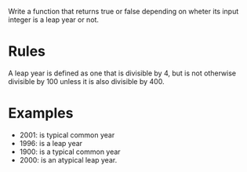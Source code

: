 Write a function that returns true or false depending on wheter its input integer is a leap year or not.


Rules
=====

A leap year is defined as one that is divisible by 4, but is not otherwise divisible by 100 unless it is also divisible by 400.


Examples
========

 - 2001: is typical common year 
 - 1996: is a leap year
 - 1900: is a typical common year 
 - 2000: is an atypical leap year.
